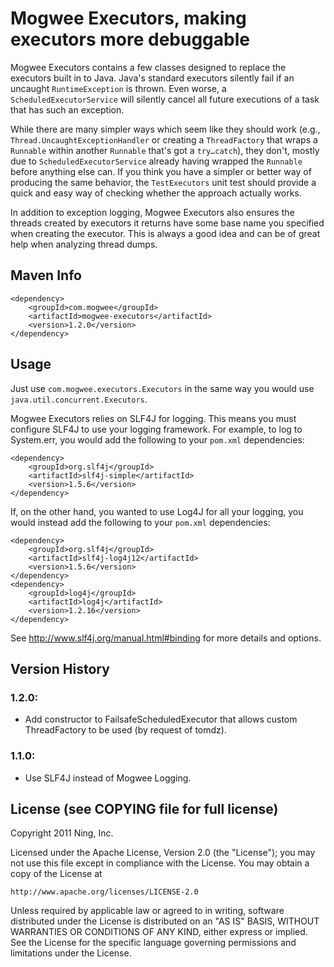 # Mogwee Executors, making executors more debuggable

Mogwee Executors contains a few classes designed to replace the executors built in to Java.  Java's standard executors silently fail if an uncaught `RuntimeException` is thrown.  Even worse, a `ScheduledExecutorService` will silently cancel all future executions of a task that has such an exception.

While there are many simpler ways which seem like they should work (e.g., `Thread.UncaughtExceptionHandler` or creating a `ThreadFactory` that wraps a `Runnable` within another `Runnable` that's got a `try…catch`), they don't, mostly due to `ScheduledExecutorService` already having wrapped the `Runnable` before anything else can.  If you think you have a simpler or better way of producing the same behavior, the `TestExecutors` unit test should provide a quick and easy way of checking whether the approach actually works.

In addition to exception logging, Mogwee Executors also ensures the threads created by executors it returns have some base name you specified when creating the executor.  This is always a good idea and can be of great help when analyzing thread dumps.


## Maven Info

	<dependency>
		<groupId>com.mogwee</groupId>
		<artifactId>mogwee-executors</artifactId>
		<version>1.2.0</version>
	</dependency>


## Usage

Just use `com.mogwee.executors.Executors` in the same way you would use `java.util.concurrent.Executors`.

Mogwee Executors relies on SLF4J for logging.  This means you must configure SLF4J to use your logging framework.  For example, to log to System.err, you would add the following to your `pom.xml` dependencies:

	<dependency>
		<groupId>org.slf4j</groupId>
		<artifactId>slf4j-simple</artifactId>
		<version>1.5.6</version>
	</dependency>

If, on the other hand, you wanted to use Log4J for all your logging, you would instead add the following to your `pom.xml` dependencies:

	<dependency>
		<groupId>org.slf4j</groupId>
		<artifactId>slf4j-log4j12</artifactId>
		<version>1.5.6</version>
	</dependency>
	<dependency>
		<groupId>log4j</groupId>
		<artifactId>log4j</artifactId>
		<version>1.2.16</version>
	</dependency>

See http://www.slf4j.org/manual.html#binding for more details and options.


## Version History

### 1.2.0:
* Add constructor to FailsafeScheduledExecutor that allows custom ThreadFactory to be used (by request of tomdz).

### 1.1.0:
* Use SLF4J instead of Mogwee Logging.


## License (see COPYING file for full license)

Copyright 2011 Ning, Inc.

Licensed under the Apache License, Version 2.0 (the "License");
you may not use this file except in compliance with the License.
You may obtain a copy of the License at

    http://www.apache.org/licenses/LICENSE-2.0

Unless required by applicable law or agreed to in writing, software
distributed under the License is distributed on an "AS IS" BASIS,
WITHOUT WARRANTIES OR CONDITIONS OF ANY KIND, either express or implied.
See the License for the specific language governing permissions and
limitations under the License.